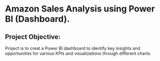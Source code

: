 # Amazon Sales Analysis using Power BI (Dashboard).

## **Project Objective:**

Project is to creat a Power BI dashboard to identify key insights and opportunities for various KPIs and visualizations through different charts.

